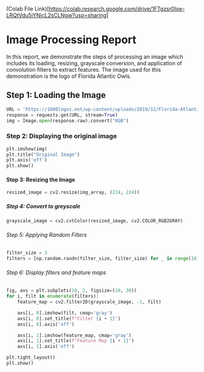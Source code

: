 (Colab File Link)[https://colab.research.google.com/drive/1FTgzsr0Ioe-LRQtVdu5iYNicL2sCLNgw?usp=sharing]

# Image Processing Report

In this report, we demonstrate the steps of processing an image which includes its loading, resizing, grayscale conversion, and application of convolution filters to extract features. The image used for this demonstration is the logo of Florida Atlantic Owls.

## Step 1: Loading the Image

```python
URL = 'https://1000logos.net/wp-content/uploads/2019/12/Florida-Atlantic-Owls-Logo-1994.png'
response = requests.get(URL, stream=True)
img = Image.open(response.raw).convert("RGB")
```
### Step 2: Displaying the original image
```python
plt.imshow(img)
plt.title("Original Image")
plt.axis('off')
plt.show()
```
#### Step 3: Resizing the Image
```python
resized_image = cv2.resize(img_array, (224, 224))
```
##### Step 4: Convert to greyscale
```python
grayscale_image = cv2.cvtColor(resized_image, cv2.COLOR_RGB2GRAY)
```
###### Step 5: Applying Random Filters
```python
filter_size = 3
filters = [np.random.randn(filter_size, filter_size) for _ in range(10)]
```
###### Step 6: Display filters and feature maps
```python
fig, axs = plt.subplots(10, 2, figsize=(10, 30))
for i, filt in enumerate(filters):
    feature_map = cv2.filter2D(grayscale_image, -1, filt)

    axs[i, 0].imshow(filt, cmap='gray')
    axs[i, 0].set_title(f"Filter {i + 1}")
    axs[i, 0].axis('off')

    axs[i, 1].imshow(feature_map, cmap='gray')
    axs[i, 1].set_title(f"Feature Map {i + 1}")
    axs[i, 1].axis('off')

plt.tight_layout()
plt.show()
```

